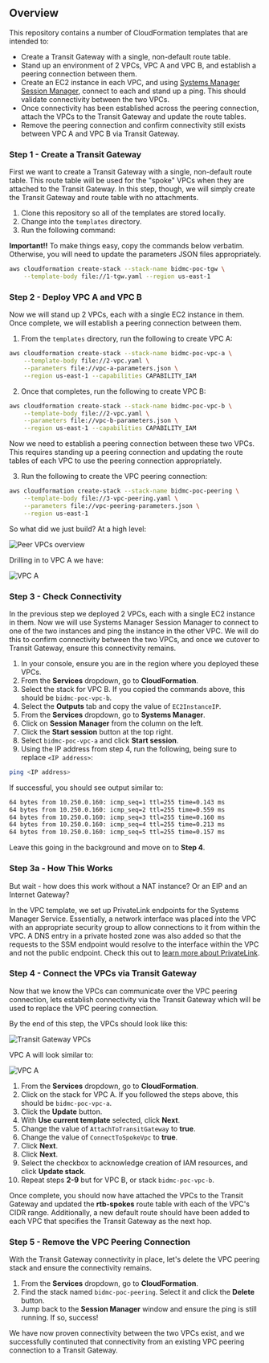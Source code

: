 ## Overview

This repository contains a number of CloudFormation templates that are intended to:

* Create a Transit Gateway with a single, non-default route table.
* Stand up an environment of 2 VPCs, VPC A and VPC B, and establish a peering connection between them.
* Create an EC2 instance in each VPC, and using [Systems Manager Session Manager](https://docs.aws.amazon.com/systems-manager/latest/userguide/session-manager.html), connect to each and stand up a ping. This should validate connectivity between the two VPCs.
* Once connectivity has been established across the peering connection, attach the VPCs to the Transit Gateway and update the route tables.
* Remove the peering connection and confirm connectivity still exists between VPC A and VPC B via Transit Gateway.

### Step 1 - Create a Transit Gateway

First we want to create a Transit Gateway with a single, non-default route table. This route table will
be used for the "spoke" VPCs when they are attached to the Transit Gateway. In this step, though,
we will simply create the Transit Gateway and route table with no attachments.

1. Clone this repository so all of the templates are stored locally.
2. Change into the `templates` directory.
3. Run the following command:

**Important!!** To make things easy, copy the commands below verbatim. Otherwise,
you will need to update the parameters JSON files appropriately.

```bash
aws cloudformation create-stack --stack-name bidmc-poc-tgw \
    --template-body file://1-tgw.yaml --region us-east-1
```

### Step 2 - Deploy VPC A and VPC B

Now we will stand up 2 VPCs, each with a single EC2 instance in them. Once complete, we will establish a peering
connection between them.


1. From the `templates` directory, run the following to create VPC A:

```bash
aws cloudformation create-stack --stack-name bidmc-poc-vpc-a \
    --template-body file://2-vpc.yaml \
    --parameters file://vpc-a-parameters.json \
    --region us-east-1 --capabilities CAPABILITY_IAM
```
2. Once that completes, run the following to create VPC B:

```bash
aws cloudformation create-stack --stack-name bidmc-poc-vpc-b \
    --template-body file://2-vpc.yaml \
    --parameters file://vpc-b-parameters.json \
    --region us-east-1 --capabilities CAPABILITY_IAM
```

Now we need to establish a peering connection between these two VPCs. This requires 
standing up a peering connection and updating the route tables of each VPC to use
the peering connection appropriately. 

3. Run the following to create the VPC peering connection:

```bash
aws cloudformation create-stack --stack-name bidmc-poc-peering \
    --template-body file://3-vpc-peering.yaml \
    --parameters file://vpc-peering-parameters.json \
    --region us-east-1
```

So what did we just build? At a high level:

![Peer VPCs overview](images/peered-vpc.png)

Drilling in to VPC A we have:

![VPC A](images/peered-vpc-detail.png)

### Step 3 - Check Connectivity

In the previous step we deployed 2 VPCs, each with a single EC2 instance in them.
Now we will use Systems Manager Session Manager to connect to one of the two instances
and ping the instance in the other VPC. We will do this to confirm connectivity
between the two VPCs, and once we cutover to Transit Gateway, ensure this connectivity
remains.

1. In your console, ensure you are in the region where you deployed these VPCs.
2. From the **Services** dropdown, go to **CloudFormation**.
3. Select the stack for VPC B. If you copied the commands above, this should be `bidmc-poc-vpc-b`.
4. Select the **Outputs** tab and copy the value of `EC2InstanceIP`. 
5. From the **Services** dropdown, go to **Systems Manager**.
6. Click on **Session Manager** from the column on the left.
7. Click the **Start session** button at the top right.
8. Select `bidmc-poc-vpc-a` and click **Start session**.
9. Using the IP address from step 4, run the following, being sure to replace `<IP address>`:

```bash
ping <IP address>
```
If successful, you should see output similar to:

```bash
64 bytes from 10.250.0.160: icmp_seq=1 ttl=255 time=0.143 ms
64 bytes from 10.250.0.160: icmp_seq=2 ttl=255 time=0.559 ms
64 bytes from 10.250.0.160: icmp_seq=3 ttl=255 time=0.160 ms
64 bytes from 10.250.0.160: icmp_seq=4 ttl=255 time=0.213 ms
64 bytes from 10.250.0.160: icmp_seq=5 ttl=255 time=0.157 ms
```

Leave this going in the background and move on to **Step 4**.

### Step 3a - How This Works

But wait - how does this work without a NAT instance? Or an EIP and an Internet Gateway?

In the VPC template, we set up PrivateLink endpoints for the Systems Manager Service.
Essentially, a network interface was placed into the VPC with an appropriate security group
to allow connections to it from within the VPC. A DNS entry in a private hosted zone
was also added so that the requests to the SSM endpoint would resolve to the interface
within the VPC and not the public endpoint. Check this out to [learn more about PrivateLink](https://aws.amazon.com/privatelink/).

### Step 4 - Connect the VPCs via Transit Gateway

Now that we know the VPCs can communicate over the VPC peering connection, lets
establish connectivity via the Transit Gateway which will be used to replace the
VPC peering connection. 

By the end of this step, the VPCs should look like this:

![Transit Gateway VPCs](images/tgw-vpc.png)

VPC A will look similar to:

![VPC A](images/tgw-vpc-detail.png)

1. From the **Services** dropdown, go to **CloudFormation**.
2. Click on the stack for VPC A. If you followed the steps above, this should be `bidmc-poc-vpc-a`.
3. Click the **Update** button.
4. With **Use current template** selected, click **Next**.
5. Change the value of `AttachToTransitGateway` to **true**.
6. Change the value of `ConnectToSpokeVpc` to **true**.
7. Click **Next**.
8. Click **Next**.
9. Select the checkbox to acknowledge creation of IAM resources, and click **Update stack**.
10. Repeat steps **2-9** but for VPC B, or stack `bidmc-poc-vpc-b`.

Once complete, you should now have attached the VPCs to the Transit Gateway and
updated the **rtb-spokes** route table with each of the VPC's CIDR range. Additionally,
a new default route should have been added to each VPC that specifies the Transit
Gateway as the next hop.

### Step 5 - Remove the VPC Peering Connection

With the Transit Gateway connectivity in place, let's delete the VPC peering stack
and ensure the connectivity remains.

1. From the **Services** dropdown, go to **CloudFormation**.
2. Find the stack named `bidmc-poc-peering`. Select it and click the **Delete** button.
3. Jump back to the **Session Manager** window and ensure the ping is still running. If so, success!

We have now proven connectivity between the two VPCs exist, and we successfully 
continuted that connectivity from an existing VPC peering connection to a Transit
Gateway.